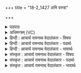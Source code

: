 +++
title = "18-2_1427 अभि वस्त्रा"

+++
<details><summary>पदपाठः</summary>

अभि꣢। व꣡स्त्रा꣢꣯। सु꣣वसना꣡नि꣢। सु꣣। वसना꣡नि꣢। अ꣣र्ष। अभि꣢। धे꣣नूः꣢। सु꣣दु꣡घाः꣢। सु꣣। दु꣡घाः꣢꣯। पू꣣य꣡मा꣢नः। अ꣡भि꣢। च꣣न्द्रा꣢। भ꣡र्त꣢꣯वे। नः꣣। हि꣡र꣢꣯ण्या। अ꣣भि꣢। अ꣡श्वा꣢꣯न्। र꣣थि꣡नः꣢। दे꣣व। सोम। १४२७।
</details>

<details><summary>अधिमन्त्रम् (VC)</summary>

- पवमानः सोमः
- कुत्स आङ्गिरसः
- त्रिष्टुप्
- धैवतः
</details>

<details><summary>हिन्दी : आचार्य रामनाथ वेदालंकार - विषयः</summary>

अगले मन्त्र में परमात्मा से प्रार्थना की गयी है।
</details>

<details><summary>हिन्दी : आचार्य रामनाथ वेदालंकार - पदार्थः</summary>

पदार्थान्वय -  हे(देव)दानादि गुणों से युक्त(सोम)जगत्पति परमात्मन्!आप हमारे लिए(सुवसनानि)सुन्दरता से धारण करने योग्य(वस्त्रा)वस्त्र(अभि अर्ष)प्रदान करो, (पूयमानः)मन में विद्यमान काम,क्रोध आदि से पृथक् करके पवित्ररूप में दर्शन किये जाते हुए आप(सुदुघाः)दुधारू(धेनूः)धेनुएँ(अभि अर्ष)प्रदान करो।(नः)हमारे(भर्तवे)भरण-पोषण के लिए(चन्द्रा)चाँदी और(हिरण्या)सुवर्ण(अभि अर्ष)प्रदान करो। साथ ही(रथिनः)रथ में जुड़नेवाले(अश्वान्)घोड़े(अभि अर्ष)प्रदान करो ॥२॥
</details>

<details><summary>हिन्दी : आचार्य रामनाथ वेदालंकार - भावार्थः</summary>

भावार्थ -  मनुष्यों के समाज में कोई वस्त्रहीन,गोदुग्धहीन,धनहीन और वाहनहीन न रहे,प्रत्युत सभी श्रीमान् और गुणवान् होवें ॥२॥
</details>

<details><summary>संस्कृत : आचार्य रामनाथ वेदालंकार - विषयः</summary>

अथ परमात्मानं प्रार्थयते।
</details>

<details><summary>संस्कृत : आचार्य रामनाथ वेदालंकार - पदार्थः</summary>

पदार्थान्वय -  हे(देव)दानादिगुणयुक्त(सोम)जगत्पते परमात्मन्!त्वम्,अस्मभ्यम्(सुवसनानि)शोभनतया धारणीयानि(वस्त्रा)वस्त्राणि(अभि अर्ष)प्रेरय, (पूयमानः)शोध्यमानः,मनसि विद्यमानेभ्यः कामक्रोधादिभ्यः पृथक्कृत्य पवित्ररूपेण दृश्यमानः त्वम्(सुदुघाः)सुष्ठु दोग्ध्रीः(धेनूः)गाः(अभि अर्ष)प्रेरय।(नः)अस्माकम्(भर्तवे)भरणाय(चन्द्रा)चन्द्राणि रजतानि(हिरण्या)हिरण्यानि च(अभि अर्ष)प्रेरय। अपि च(रथिनः)रथे युज्यमानान्(अश्वान्)तुरङ्गमान्(अभि अर्ष)प्रेरय ॥२॥
</details>

<details><summary>संस्कृत : आचार्य रामनाथ वेदालंकार - भावार्थः</summary>

भावार्थ -  मानवानां समाजे कोऽपि वस्त्रहीनो गोदुग्धहीनो धनहीनो वाहनहीनश्च न तिष्ठेत्,प्रत्युत सर्वेऽपि श्रीमन्तो गुणवन्तश्च भवेयुः ॥२॥
</details>